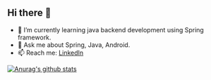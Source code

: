 ## Hi there 👋

- 🌱 I’m currently learning java backend development using Spring framework.
- 💬 Ask me about Spring, Java, Android.
- 📫 Reach me: [LinkedIn](https://www.linkedin.com/in/mostafa-yehya-a150b783/)


[![Anurag's github stats](https://github-readme-stats.vercel.app/api?username=Mostafayehya&show_icons=true&count_private=true&theme=synthwave)](https://github.com/anuraghazra/github-readme-stats)


<!--
**Mostafayehya/Mostafayehya** is a ✨ _special_ ✨ repository because its `README.md` (this file) appears on your GitHub profile.

Here are some ideas to get you started:

- 🔭 I’m currently working on ...
- 👯 I’m looking to collaborate on ...
- 🤔 I’m looking for help with ...
- 💬 Ask me about ...
- 📫 How to reach me: ...
- 😄 Pronouns: ...
- ⚡ Fun fact: ...
-->
